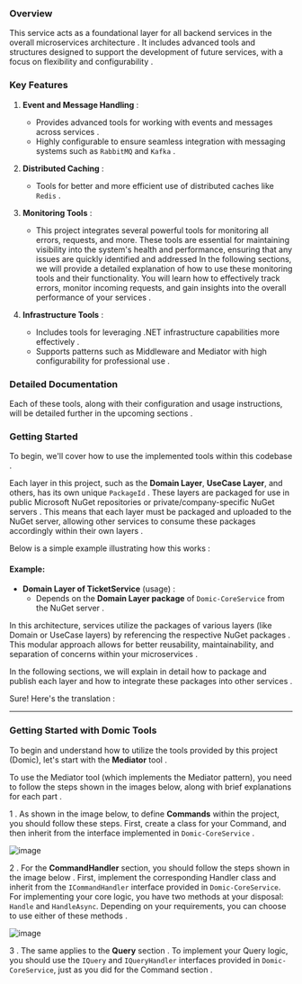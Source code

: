 ### Overview

This service acts as a foundational layer for all backend services in the overall microservices architecture . It includes advanced tools and structures designed to support the development of future services, with a focus on flexibility and configurability .

### Key Features

1. **Event and Message Handling** :
    - Provides advanced tools for working with events and messages across services .
    - Highly configurable to ensure seamless integration with messaging systems such as `RabbitMQ` and `Kafka` .

2. **Distributed Caching** :
    - Tools for better and more efficient use of distributed caches like `Redis` .

3. **Monitoring Tools** :
    - This project integrates several powerful tools for monitoring all errors, requests, and more. These tools are essential for maintaining visibility into the system's health and performance, ensuring that any issues are quickly identified and addressed
      In the following sections, we will provide a detailed explanation of how to use these monitoring tools and their functionality. You will learn how to effectively track errors, monitor incoming requests, and gain insights into the overall performance of your services .

4. **Infrastructure Tools** :
    - Includes tools for leveraging .NET infrastructure capabilities more effectively .
    - Supports patterns such as Middleware and Mediator with high configurability for professional use .

### Detailed Documentation

Each of these tools, along with their configuration and usage instructions, will be detailed further in the upcoming sections .

### Getting Started

To begin, we'll cover how to use the implemented tools within this codebase .

Each layer in this project, such as the **Domain Layer**, **UseCase Layer**, and others, has its own unique `PackageId` . These layers are packaged for use in public Microsoft NuGet repositories or private/company-specific NuGet servers . This means that each layer must be packaged and uploaded to the NuGet server, allowing other services to consume these packages accordingly within their own layers .

Below is a simple example illustrating how this works :

#### Example:

- **Domain Layer of TicketService** (usage) :
   - Depends on the **Domain Layer package** of `Domic-CoreService` from the NuGet server .

In this architecture, services utilize the packages of various layers (like Domain or UseCase layers) by referencing the respective NuGet packages . This modular approach allows for better reusability, maintainability, and separation of concerns within your microservices .

In the following sections, we will explain in detail how to package and publish each layer and how to integrate these packages into other services .

Sure! Here's the translation :

---

### Getting Started with Domic Tools

To begin and understand how to utilize the tools provided by this project (Domic), let's start with the **Mediator** tool .

To use the Mediator tool (which implements the Mediator pattern), you need to follow the steps shown in the images below, along with brief explanations for each part .

1 . As shown in the image below, to define **Commands** within the project, you should follow these steps. First, create a class for your Command, and then inherit from the interface implemented in `Domic-CoreService` .

![image](https://github.com/user-attachments/assets/f61cff8d-fd8e-4a03-82f2-7122ff389f9a)

2 . For the **CommandHandler** section, you should follow the steps shown in the image below . First, implement the corresponding Handler class and inherit from the `ICommandHandler` interface provided in `Domic-CoreService`. For implementing your core logic, you have two methods at your disposal: `Handle` and `HandleAsync`. Depending on your requirements, you can choose to use either of these methods .

![image](https://github.com/user-attachments/assets/224654f2-5886-4acc-8e65-ba3fbd2bd714)

3 . The same applies to the **Query** section . To implement your Query logic, you should use the `IQuery` and `IQueryHandler` interfaces provided in `Domic-CoreService`, just as you did for the Command section .
